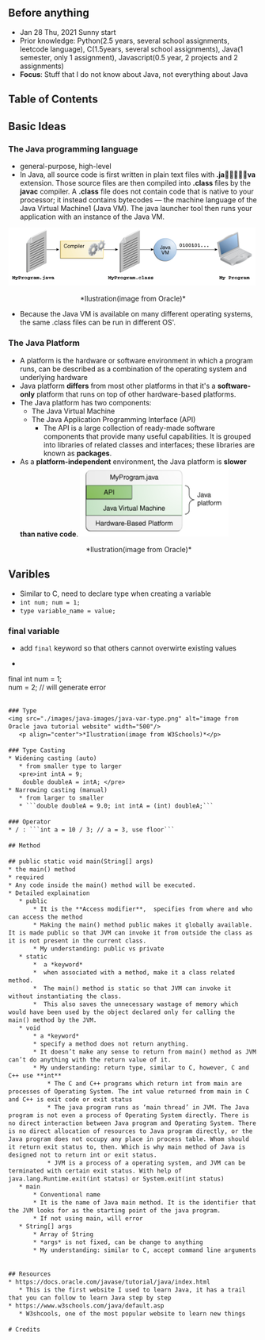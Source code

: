 ## Before anything
* Jan 28 Thu, 2021 Sunny start  
* Prior knowledge: Python(2.5 years, several school assignments, leetcode language), C(1.5years, several school assignments), Java(1 semester, only 1 assignment), Javascript(0.5 year, 2 projects and 2 assignments)
* **Focus**: Stuff that I do not know about Java, not everything about Java

## Table of Contents


## Basic Ideas

### The Java programming language
* general-purpose, high-level
* In Java, all source code is first written in plain text files with **.java** extension. Those source files are then compiled into **.class** files by the **javac** compiler. A **.class** file does not contain code that is native to your processor; it instead contains bytecodes — the machine language of the Java Virtual Machine1 (Java VM). The java launcher tool then runs your application with an instance of the Java VM.
<img src="./images/java-images/basic-java-class-jvm.gif" alt="image from Oracle java tutorial website" width="500"/>
<p align="center">*Ilustration(image from Oracle)*</p>

* Because the Java VM is available on many different operating systems, the same .class files can be run in different OS'.

### The Java Platform
* A platform is the hardware or software environment in which a program runs, can be described as a combination of the operating system and underlying hardware
* Java platform **differs** from most other platforms in that it's a **software-only** platform that runs on top of other hardware-based platforms.
* The Java platform has two components:
	* The Java Virtual Machine
	* The Java Application Programming Interface (API) 
		* The API is a large collection of ready-made software components that provide many useful capabilities. It is grouped into libraries of related classes and interfaces; these libraries are known as **packages**.
* As a **platform-independent** environment, the Java platform is **slower than native code**.
	<img src="./images/java-images/java-platform.gif" alt="image from Oracle java tutorial website" width="300"/>
	<p align="center">*Ilustration(image from Oracle)*</p>

## Varibles
* Similar to C, need to declare type when creating a variable
* ```int num; num = 1;```
* ```type variable_name = value;```

### final variable
* add ```final``` keyword so that others cannot overwirte existing values

* ```
final int num = 1;    
num = 2; // will generate error
 ```

### Type
<img src="./images/java-images/java-var-type.png" alt="image from Oracle java tutorial website" width="500"/>
	<p align="center">*Ilustration(image from W3Schools)*</p>

### Type Casting
* Widening casting (auto)
	* from smaller type to larger 
	<pre>int intA = 9;
	 double doubleA = intA; </pre>
* Narrowing casting (manual)
	* from larger to smaller
	* ```double doubleA = 9.0; int intA = (int) doubleA;```

### Operator
* / : ```int a = 10 / 3; // a = 3, use floor```

## Method
	
## public static void main(String[] args)
* the main() method
* required
* Any code inside the main() method will be executed.
* Detailed explaination
	* public
		* It is the **Access modifier**,  specifies from where and who can access the method
		* Making the main() method public makes it globally available. It is made public so that JVM can invoke it from outside the class as it is not present in the current class.
		* My understanding: public vs private
	* static
		*  a *keyword*
		*  when associated with a method, make it a class related method.
		*  The main() method is static so that JVM can invoke it without instantiating the class. 
		*  This also saves the unnecessary wastage of memory which would have been used by the object declared only for calling the main() method by the JVM. 
	* void
		* a *keyword*
		* specify a method does not return anything.
		* It doesn’t make any sense to return from main() method as JVM can’t do anything with the return value of it.
		* My understanding: return type, similar to C, however, C and C++ use **int**
			* The C and C++ programs which return int from main are processes of Operating System. The int value returned from main in C and C++ is exit code or exit status
			* The java program runs as ‘main thread’ in JVM. The Java program is not even a process of Operating System directly. There is no direct interaction between Java program and Operating System. There is no direct allocation of resources to Java program directly, or the Java program does not occupy any place in process table. Whom should it return exit status to, then. Which is why main method of Java is designed not to return int or exit status.
			* JVM is a process of a operating system, and JVM can be terminated with certain exit status. With help of java.lang.Runtime.exit(int status) or System.exit(int status)
	* main
		* Conventional name
		* It is the name of Java main method. It is the identifier that the JVM looks for as the starting point of the java program. 
		* If not using main, will error
	* String[] args
		* Array of String
		* *args* is not fixed, can be change to anything
		* My understanding: similar to C, accept command line arguments


## Resources
* https://docs.oracle.com/javase/tutorial/java/index.html
	* This is the first website I used to learn Java, it has a trail that you can follow to learn Java step by step
* https://www.w3schools.com/java/default.asp
	* W3shcools, one of the most popular website to learn new things

# Credits